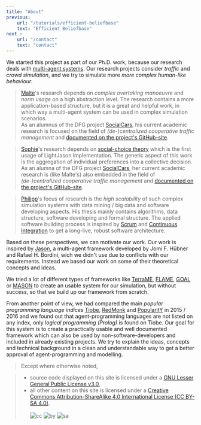 ```yaml
---
title: "About"
previous:
    url: "/tutorials/efficient-beliefbase"
    text: "Efficient Beliefbase" 
next :
    url: "/contact"
    text: "contact"
---
```


We started this project as part of our Ph.D. work, because our research deals with [multi-agent systems](https://en.wikipedia.org/wiki/Multi-agent_system).
Our research projects consider _traffic_ and _crowd simulation_, and we try to simulate more _more complex human-like behaviour_.

<!--more-->

> [Malte](/contact)'s research depends on _complex overtaking
> manoeuvre_ and _norm usage_  on a high
> abstraction level. The research contains a more
> application-based structure, but it is a great and
> helpful work, in which way a multi-agent system can
> be used in complex simulation scenarios.<br>
> As an alumnus of the DFG project [SocialCars](https://socialcars.github.io), his current academic research is focused on the field of _(de-&#x2060;)centralized cooperative traffic management_ and [documented on the project's GitHub-site](https://socialcars.github.io/b-decentralized-cooperative/#b2-1-malte-aschermann-https-github-com-masc-a-mechanism-for-automatic-coordination-of-cooperative-driving-manoeuvres-fairness-vs-efficiency). 

<p/>

> [Sophie](/contact)'s research depends on [social-choice theory](https://en.wikipedia.org/wiki/Social_choice_theory)
> which is the first usage of LightJason implementation.
> The generic aspect of this work is the aggregation of individual preferences into a collective decision.<br>
> As an alumna of the DFG project [SocialCars](https://socialcars.github.io), her current academic research is (like Malte's) also embedded in the field of _(de-&#x2060;)centralized cooperative traffic management_ and [documented on the project's GitHub-site](https://socialcars.github.io/b-decentralized-cooperative/#b2-2-sophie-dennisen-https-github-com-sdennisen-collective-decision-making-mechanisms-in-urban-traffic).

<p/>

> [Philipp](/contact)'s focus of research is the _high scalability_ of such
> complex simulation systems with data mining / big
> data and software developing aspects.
> His thesis mainly contains algorithms, data structure, software developing and formal structure.
> The applied software building process is inspired by [Scrum](https://en.wikipedia.org/wiki/Scrum_(software_development)) and
> [Continuous Integration](https://en.wikipedia.org/wiki/Continuous_integration) to get a long-live, robust
> software architecture.


Based on these perspectives, we can motivate our work.
Our work is inspired by [Jason](http://jason.sourceforge.net/), a multi-agent framework developed by Jomi F. Hübner and Rafael H. Bordini, wich we didn't use due to conflicts with our requirements. Instead we based our work on some of their theoretical concepts and ideas.

We tried a lot of different types of frameworks like [TerraME](http://www.terrame.org/), [FLAME](http://www.flame.ac.uk/), [GOAL](http://ii.tudelft.nl/trac/goal) or [MASON](http://cs.gmu.edu/~eclab/projects/mason/) to create an usable system for our simulation, but without success, so that we build up our framework from scratch.

From another point of view, we had compared the main _popular programming language indices_ [Tiobe](http://www.tiobe.com/tiobe-index/), [RedMonk](http://redmonk.com/sogrady/2016/02/19/language-rankings-1-16/) and [PopularitY](http://pypl.github.io/PYPL.html) in 2015 / 2016 and we found out that agent-programming languages are not listed on any index, only _logical programming (Prolog)_ is found on Tiobe.
Our goal for this system is to create a practically usable and well documented framework which can also be used by non-software-developers and included in already existing projects. We try to explain the ideas, concepts and technical background in a clean and understandable way to get a better approval of agent-programming and modelling.

> Except where otherwise noted,

> * source code displayed on this site is licensed under a [GNU Lesser General Public License v3.0](https://www.gnu.org/licenses/lgpl.html),
> * all other content on this site is licensed under a [Creative Commons Attribution-ShareAlike 4.0 International License (CC BY-SA 4.0)](https://creativecommons.org/licenses/by-sa/4.0/).
>   <br/><br/>
>   ![cc](https://mirrors.creativecommons.org/presskit/icons/cc.svg#floatcentering)
>   ![by](https://mirrors.creativecommons.org/presskit/icons/by.svg#floatcentering)
>   ![sa](https://mirrors.creativecommons.org/presskit/icons/sa.svg#floatcentering)
